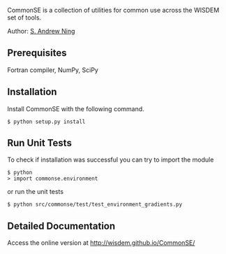 CommonSE is a collection of utilities for common use across the WISDEM set of tools.

Author: [S. Andrew Ning](mailto:andrew.ning@nrel.gov)

## Prerequisites

Fortran compiler, NumPy, SciPy

## Installation

Install CommonSE with the following command.

    $ python setup.py install

## Run Unit Tests

To check if installation was successful you can try to import the module

    $ python
    > import commonse.environment 

or run the unit tests 

    $ python src/commonse/test/test_environment_gradients.py

## Detailed Documentation

Access the online version at <http://wisdem.github.io/CommonSE/>



